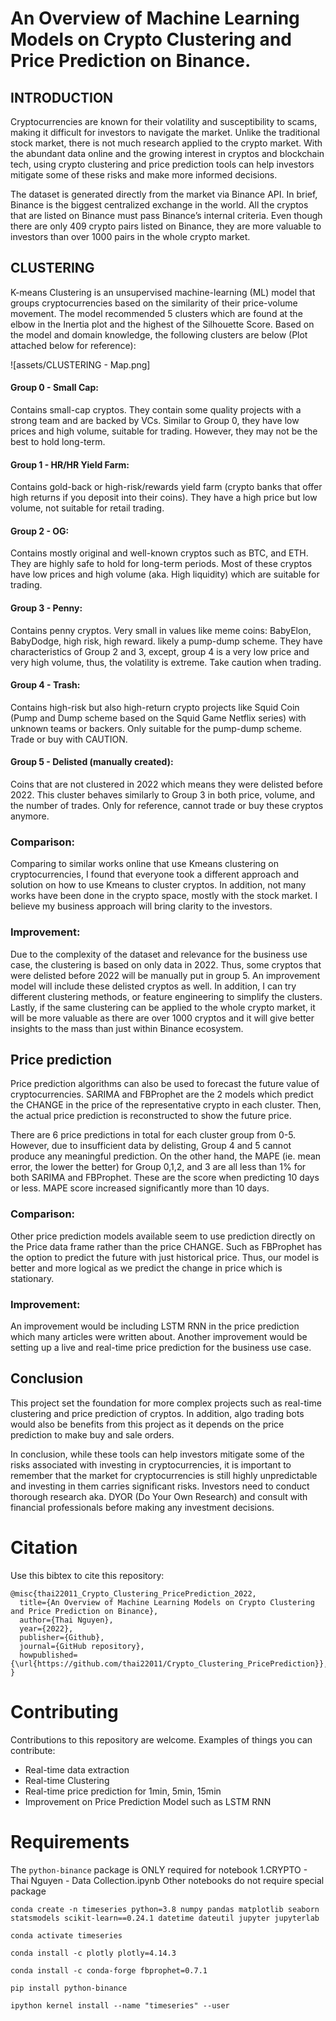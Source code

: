# An Overview of Machine Learning Models on Crypto Clustering and Price Prediction on Binance.

## INTRODUCTION
Cryptocurrencies are known for their volatility and susceptibility to scams, making it difficult for investors to navigate the market. Unlike the traditional stock market, there is not much research applied to the crypto market. With the abundant data online and the growing interest in cryptos and blockchain tech, using crypto clustering and price prediction tools can help investors mitigate some of these risks and make more informed decisions. 

The dataset is generated directly from the market via Binance API. In brief, Binance is the biggest centralized exchange in the world. All the cryptos that are listed on Binance must pass Binance’s internal criteria. Even though there are only 409 crypto pairs listed on Binance, they are more valuable to investors than over 1000 pairs in the whole crypto market.

## CLUSTERING
K-means Clustering is an unsupervised machine-learning (ML) model that groups cryptocurrencies based on the similarity of their price-volume movement. The model recommended 5 clusters which are found at the elbow in the Inertia plot and the highest of the Silhouette Score. Based on the model and domain knowledge, the following clusters are below (Plot attached below for reference):

![assets/CLUSTERING - Map.png]

#### Group 0 - Small Cap: 
Contains small-cap cryptos. They contain some quality projects with a strong team and are backed by VCs. Similar to Group 0, they have low prices and high volume, suitable for trading. However, they may not be the best to hold long-term.

#### Group 1 - HR/HR Yield Farm: 
Contains gold-back or high-risk/rewards yield farm (crypto banks that offer high returns if you deposit into their coins). They have a high price but low volume, not suitable for retail trading. 

#### Group 2 - OG: 
Contains mostly original and well-known cryptos such as BTC, and ETH. They are highly safe to hold for long-term periods. Most of these cryptos have low prices and high volume (aka. High liquidity) which are suitable for trading.

#### Group 3 - Penny: 
Contains penny cryptos. Very small in values like meme coins: BabyElon, BabyDodge, high risk, high reward. likely a pump-dump scheme. They have characteristics of Group 2 and 3, except, group 4 is a very low price and very high volume, thus, the volatility is extreme. Take caution when trading.

#### Group 4 - Trash: 
Contains high-risk but also high-return crypto projects like Squid Coin (Pump and Dump scheme based on the Squid Game Netflix series) with unknown teams or backers. Only suitable for the pump-dump scheme. Trade or buy with CAUTION.

#### Group 5 - Delisted (manually created): 
Coins that are not clustered in 2022 which means they were delisted before 2022. This cluster behaves similarly to Group 3 in both price, volume, and the number of trades. Only for reference, cannot trade or buy these cryptos anymore.

### Comparison: 
Comparing to similar works online that use Kmeans clustering on cryptocurrencies, I found that everyone took a different approach and solution on how to use Kmeans to cluster cryptos. In addition, not many works have been done in the crypto space, mostly with the stock market. I believe my business approach will bring clarity to the investors. 

### Improvement: 
Due to the complexity of the dataset and relevance for the business use case, the clustering is based on only data in 2022. Thus, some cryptos that were delisted before 2022 will be manually put in group 5. An improvement model will include these delisted cryptos as well. In addition, I can try different clustering methods, or feature engineering to simplify the clusters. Lastly, if the same clustering can be applied to the whole crypto market, it will be more valuable as there are over 1000 cryptos and it will give better insights to the mass than just within Binance ecosystem.

## Price prediction
Price prediction algorithms can also be used to forecast the future value of cryptocurrencies. SARIMA and FBProphet are the 2 models which predict the CHANGE in the price of the representative crypto in each cluster. Then, the actual price prediction is reconstructed to show the future price.

There are 6 price predictions in total for each cluster group from 0-5. However, due to insufficient data by delisting, Group 4 and 5 cannot produce any meaningful prediction. On the other hand, the MAPE (ie. mean error, the lower the better) for Group 0,1,2, and 3 are all less than 1% for both SARIMA and FBProphet. These are the score when predicting 10 days or less. MAPE score increased significantly more than 10 days. 

### Comparison: 
Other price prediction models available seem to use prediction directly on the Price data frame rather than the price CHANGE. Such as FBProphet has the option to predict the future with just historical price. Thus, our model is better and more logical as we predict the change in price which is stationary. 

### Improvement: 
An improvement would be including LSTM RNN in the price prediction which many articles were written about. Another improvement would be setting up a live and real-time price prediction for the business use case.



## Conclusion
This project set the foundation for more complex projects such as real-time clustering and price prediction of cryptos. In addition, algo trading bots would also be benefits from this project as it depends on the price prediction to make buy and sale orders.
 
In conclusion, while these tools can help investors mitigate some of the risks associated with investing in cryptocurrencies, it is important to remember that the market for cryptocurrencies is still highly unpredictable and investing in them carries significant risks. Investors need to conduct thorough research aka. DYOR (Do Your Own Research) and consult with financial professionals before making any investment decisions.

# Citation
Use this bibtex to cite this repository:

```
@misc{thai22011_Crypto_Clustering_PricePrediction_2022,
  title={An Overview of Machine Learning Models on Crypto Clustering and Price Prediction on Binance},
  author={Thai Nguyen},
  year={2022},
  publisher={Github},
  journal={GitHub repository},
  howpublished={\url{https://github.com/thai22011/Crypto_Clustering_PricePrediction}},
}
```

# Contributing
Contributions to this repository are welcome. Examples of things you can contribute:

* Real-time data extraction
* Real-time Clustering
* Real-time price prediction for 1min, 5min, 15min 
* Improvement on Price Prediction Model such as LSTM RNN

# Requirements

The `python-binance` package is ONLY required for notebook 1.CRYPTO - Thai Nguyen - Data Collection.ipynb
Other notebooks do not require special package

```
conda create -n timeseries python=3.8 numpy pandas matplotlib seaborn statsmodels scikit-learn==0.24.1 datetime dateutil jupyter jupyterlab

conda activate timeseries

conda install -c plotly plotly=4.14.3

conda install -c conda-forge fbprophet=0.7.1

pip install python-binance

ipython kernel install --name "timeseries" --user
```
